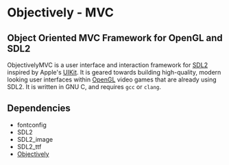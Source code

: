 Objectively - MVC
===
Object Oriented MVC Framework for OpenGL and SDL2
---

ObjectivelyMVC is a user interface and interaction framework for [SDL2](http://www.libsdl.org) inspired by 
Apple's [UIKit](https://developer.apple.com/library/ios/documentation/UIKit/Reference/UIKit_Framework/). 
It is geared towards building high-quality, modern looking user interfaces within [OpenGL](http://www.opengl.org/) 
video games that are already using SDL2. It is written in GNU C, and requires `gcc` or `clang`.

Dependencies
---
 * fontconfig
 * SDL2
 * SDL2_image
 * SDL2_ttf
 * [Objectively](https://github.com/jdolan/Objectively)

